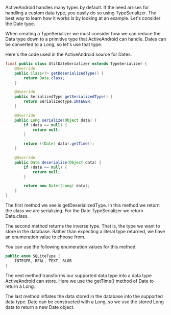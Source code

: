 ActiveAndroid handles many types by default. If the need arrises for handling a custom data type, you easily do so using TypeSerializer. The best way to learn how it works is by looking at an example. Let's consider the Date type.

When creating a TypeSerializer we must consider how we can reduce the Data type down to a primitive type that ActiveAndroid can handle. Dates can be converted to a Long, so let's use that type.

Here's the code used in the ActiveAndroid source for Dates.

```java
final public class UtilDateSerializer extends TypeSerializer {
	@Override
	public Class<?> getDeserializedType() {
		return Date.class;
	}

	@Override
	public SerializedType getSerializedType() {
		return SerializedType.INTEGER;
	}

	@Override
	public Long serialize(Object data) {
		if (data == null) {
			return null;
		}

		return ((Date) data).getTime();
	}

	@Override
	public Date deserialize(Object data) {
		if (data == null) {
			return null;
		}

		return new Date((Long) data);
	}
}
```

The first method we see is getDeserializedType. In this method we return the class we are serializing. For the Date TypeSerializer we return Date.class.

The second method returns the inverse type. That is, the type we want to store in the database. Rather than expecting a literal type returned, we have an enumeration value to choose from.

You can use the following enumeration values for this method.

```java
public enum SQLiteType {
	INTEGER, REAL, TEXT, BLOB
}
```

The next method transforms our supported data type into a data type ActiveAndroid can store. Here we use the getTime() method of Date to return a Long.

The last method inflates the data stored in the database into the supported data type. Date can be constructed with a Long, so we use the stored Long data to return a new Date object.